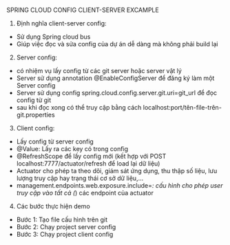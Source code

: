 SPRING CLOUD CONFIG CLIENT-SERVER EXCAMPLE

1. Định nghĩa client-server config:
 - Sử dụng Spring cloud bus
 - Giúp việc đọc và sửa config của dự án dễ dàng mà không phải build lại

2. Server config: 
 - có nhiệm vụ lấy config từ các git server hoặc server vật lý
 - Server sử dụng annotation @EnableConfigServer để đăng ký làm một Server config
 - Server sử dụng config spring.cloud.config.server.git.uri=git_url để đọc config từ git
 - sau khi đọc xong có thể truy cập bằng cách localhost:port/tên-file-trên-git.properties

3. Client config:
 - Lấy config từ server config
 - @Value: Lấy ra các key có trong config
 - @RefreshScope để lấy config mới (kết hợp với POST localhost:7777/actuator/refresh để load lại dữ liệu)
 - Actuator cho phép ta theo dõi, giám sát ứng dụng, thu thập số liệu, lưu lượng truy cập hay trạng thái cơ sở dữ liệu,...
 - management.endpoints.web.exposure.include=*: cấu hình cho phép user truy cập vào tất cả (*) các endpoint của actuator

4. Các bước thực hiện demo
 - Bước 1: Tạo file cấu hình trên git
 - Bước 2: Chạy project server config
 - Bước 3: Chạy project client config
